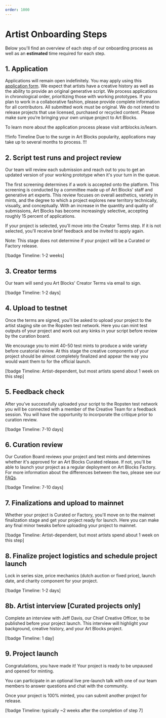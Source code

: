 ```yaml
---
order: 1000
---
```

# Artist Onboarding Steps

Below you'll find an overview of each step of our onboarding process as well as an **estimated** time required for each step.

## 1. Application

Applications will remain open indefinitely. You may apply using this [application form](https://mpphuqcai14.typeform.com/apply-ab-artist). We expect that artists have a creative history as well as the ability to provide an original generative script. We process applications in chronological order, prioritizing those with working prototypes. If you plan to work in a collaborative fashion, please provide complete information for all contributors. All submitted work must be original. We do not intend to release projects that use licensed, purchased or recycled content. Please make sure you’re bringing your own unique project to Art Blocks.

To learn more about the application process please visit artblocks.io/learn.

!!!info Timeline
Due to the surge in Art Blocks popularity, applications may take up to several months to process.
!!!

## 2. Script test runs and project review

Our team will review each submission and reach out to you to get an updated version of your working prototype when it's your turn in the queue.

The first screening determines if a work is accepted onto the platform. This screening is conducted by a committee made up of Art Blocks' staff and generative art experts. This review focuses on overall aesthetics, variety in mints, and the degree to which a project explores new territory technically, visually, and conceptually. With an increase in the quantity and quality of submissions, Art Blocks has become increasingly selective, accepting roughly 15 percent of applications.

If your project is selected, you'll move into the Creator Terms step. If it is not selected, you'll receive brief feedback and be invited to apply again. 

Note: This stage does not determine if your project will be a Curated or Factory release.

[!badge Timeline: 1-2 weeks]

## 3. Creator terms

Our team will send you Art Blocks' Creator Terms via email to sign.

[!badge Timeline: 1-2 days]

## 4. Upload to testnet

Once the terms are signed, you'll be asked to upload your project to the artist staging site on the Ropsten test network. Here you can mint test outputs of your project and work out any kinks in your script before review by the curation board.

We encourage you to mint 40-50 test mints to produce a wide variety before curatorial review. At this stage the creative components of your project should be almost completely finalized and appear the way you would want them to for the official launch.

[!badge Timeline: Artist-dependent, but most artists spend about 1 week on this step]

## 5. Feedback check

After you’ve successfully uploaded your script to the Ropsten test network you will be connected with a member of the Creative Team for a feedback session. You will have the opportunity to incorporate the critique prior to curation review.

[!badge Timeline: 7-10 days]

## 6. Curation review

Our Curation Board reviews your project and test mints and determines whether it's approved for an Art Blocks Curated release. If not, you'll be able to launch your project as a regular deployment on Art Blocks Factory. For more information about the differences between the two, please see our [FAQs](faqs.md).

[!badge Timeline: 7-10 days]

## 7. Finalizations and upload to mainnet

Whether your project is Curated or Factory, you'll move on to the mainnet finalization stage and get your project ready for launch. Here you can make any final minor tweaks before uploading your project to mainnet.

[!badge Timeline: Artist-dependent, but most artists spend about 1 week on this step]

## 8. Finalize project logistics and schedule project launch

Lock in series size, price mechanics (dutch auction or fixed price), launch date, and charity component for your project.

[!badge Timeline: 1-2 days]

## 8b. Artist interview [Curated projects only]

Complete an interview with Jeff Davis, our Chief Creative Officer, to be published before your project launch. This interview will highlight your background, creative history, and your Art Blocks project.

[!badge Timeline: 1 day]

## 9. Project launch

Congratulations, you have made it! Your project is ready to be unpaused and opened for minting.

You can participate in an optional live pre-launch talk with one of our team members to answer questions and chat with the community.

Once your project is 100% minted, you can submit another project for release.

[!badge Timeline: typically \~2 weeks after the completion of step 7]
